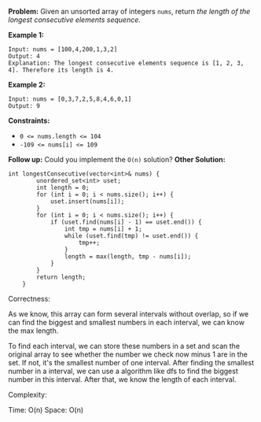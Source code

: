 **Problem:**
Given an unsorted array of integers `nums`, return *the length of the longest consecutive elements sequence.*

 

**Example 1:**

```
Input: nums = [100,4,200,1,3,2]
Output: 4
Explanation: The longest consecutive elements sequence is [1, 2, 3, 4]. Therefore its length is 4.
```

**Example 2:**

```
Input: nums = [0,3,7,2,5,8,4,6,0,1]
Output: 9
```

 

**Constraints:**

- `0 <= nums.length <= 104`
- `-109 <= nums[i] <= 109`

 

**Follow up:** Could you implement the `O(n)` solution?
**Other Solution:**
```
int longestConsecutive(vector<int>& nums) {
        unordered_set<int> uset;
        int length = 0;
        for (int i = 0; i < nums.size(); i++) {
            uset.insert(nums[i]);
        }
        for (int i = 0; i < nums.size(); i++) {
            if (uset.find(nums[i] - 1) == uset.end()) {
                int tmp = nums[i] + 1;
                while (uset.find(tmp) != uset.end()) {
                    tmp++;
                }
                length = max(length, tmp - nums[i]);
            }
        }
        return length;
    }
```

Correctness:

As we know, this array can form several intervals without overlap, so if we can find the biggest and smallest numbers in each interval, we can know the max length.

To find each interval, we can store these numbers in a set and scan the original array to see whether the number we check now minus 1 are in the set. If not, it's the smallest number of one interval. After finding the smallest number in a interval, we can use a algorithm like dfs to find the biggest number in this interval. After that, we know the length of each interval.

Complexity:

Time: O(n)
Space: O(n)